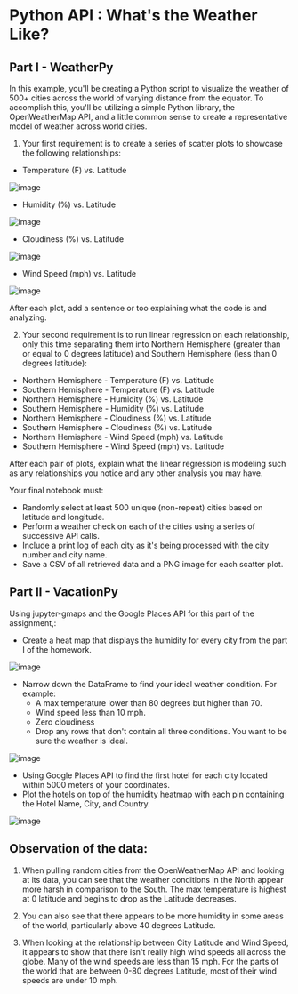 # Python API : What's the Weather Like?

## Part I - WeatherPy
In this example, you'll be creating a Python script to visualize the weather of 500+ cities across the world of varying distance from the equator. To accomplish this, you'll be utilizing a simple Python library, the OpenWeatherMap API, and a little common sense to create a representative model of weather across world cities.
1. Your first requirement is to create a series of scatter plots to showcase the following relationships:
- Temperature (F) vs. Latitude

![image](https://user-images.githubusercontent.com/69765842/103466242-34c46100-4d11-11eb-8587-d5fc96b7350e.png)

- Humidity (%) vs. Latitude

![image](https://user-images.githubusercontent.com/69765842/103466248-40b02300-4d11-11eb-9d36-d9f580aea6e6.png)

- Cloudiness (%) vs. Latitude

![image](https://user-images.githubusercontent.com/69765842/103466253-486fc780-4d11-11eb-8ea9-5b14b7c46dad.png)

- Wind Speed (mph) vs. Latitude

![image](https://user-images.githubusercontent.com/69765842/103466257-5291c600-4d11-11eb-8194-c2e7a6d293f4.png)

After each plot, add a sentence or too explaining what the code is and analyzing.

2. Your second requirement is to run linear regression on each relationship, only this time separating them into Northern Hemisphere (greater than or equal to 0 degrees latitude) and Southern Hemisphere (less than 0 degrees latitude):
- Northern Hemisphere - Temperature (F) vs. Latitude
- Southern Hemisphere - Temperature (F) vs. Latitude
- Northern Hemisphere - Humidity (%) vs. Latitude
- Southern Hemisphere - Humidity (%) vs. Latitude
- Northern Hemisphere - Cloudiness (%) vs. Latitude
- Southern Hemisphere - Cloudiness (%) vs. Latitude
- Northern Hemisphere - Wind Speed (mph) vs. Latitude
- Southern Hemisphere - Wind Speed (mph) vs. Latitude

After each pair of plots, explain what the linear regression is modeling such as any relationships you notice and any other analysis you may have.

Your final notebook must:
- Randomly select at least 500 unique (non-repeat) cities based on latitude and longitude.
- Perform a weather check on each of the cities using a series of successive API calls.
- Include a print log of each city as it's being processed with the city number and city name.
- Save a CSV of all retrieved data and a PNG image for each scatter plot.

## Part II - VacationPy
Using jupyter-gmaps and the Google Places API for this part of the assignment,:
- Create a heat map that displays the humidity for every city from the part I of the homework.

![image](https://user-images.githubusercontent.com/69765842/103466232-18282900-4d11-11eb-8735-3bbf6cab1ccb.png)

- Narrow down the DataFrame to find your ideal weather condition. For example:
  - A max temperature lower than 80 degrees but higher than 70.
  - Wind speed less than 10 mph.
  - Zero cloudiness
  - Drop any rows that don't contain all three conditions. You want to be sure the weather is ideal.
  
 ![image](https://user-images.githubusercontent.com/69765842/103467463-4a3f8800-4d1d-11eb-80ca-76765e64f3b7.png)
  
- Using Google Places API to find the first hotel for each city located within 5000 meters of your coordinates.
- Plot the hotels on top of the humidity heatmap with each pin containing the Hotel Name, City, and Country.

![image](https://user-images.githubusercontent.com/69765842/103466237-2b3af900-4d11-11eb-8fb2-85f40a6f9362.png)

## Observation of the data:
1. When pulling random cities from the OpenWeatherMap API and looking at its data, you can see that the weather conditions in the North appear more harsh in comparison to the South. The max temperature is highest at 0 latitude and begins to drop as the Latitude decreases.

2. You can also see that there appears to be more humidity in some areas of the world, particularly above 40 degrees Latitude.

3. When looking at the relationship between City Latitude and Wind Speed, it appears to show that there isn't really high wind speeds all across the globe. Many of the wind speeds are less than 15 mph. For the parts of the world that are between 0-80 degrees Latitude, most of their wind speeds are under 10 mph.
